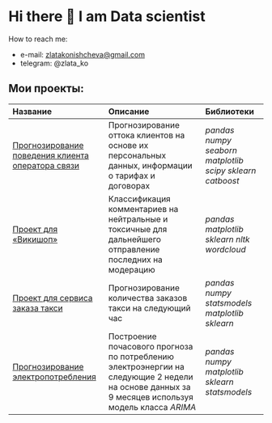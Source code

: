# Hi there 👋 I am Data scientist

How to reach me:

* e-mail: zlatakonishcheva@gmail.com 
* telegram: @zlata_ko

## Мои проекты:

|Название |Описание|Библиотеки|
|:--------|:-------|:---------|
|[Прогнозирование поведения клиента оператора связи](https://github.com/zlatakonishcheva/clients_classifier)|Прогнозирование оттока клиентов на основе их персональных данных, информации о тарифах и договорах| *pandas numpy seaborn matplotlib scipy sklearn catboost*|
|[Проект для «Викишоп»](https://github.com/zlatakonishcheva/comments_classifier)|Классификация комментариев на нейтральные и токсичные для дальнейшего отправление последних на модерацию |*pandas matplotlib sklearn nltk wordcloud*|
|[Проект для сервиса заказа такси](https://github.com/zlatakonishcheva/taxi_predictor)|Прогнозирование количества заказов такси на следующий час|*pandas numpy statsmodels matplotlib sklearn*|
|[Прогнозирование электропотребления](https://github.com/zlatakonishcheva/predict_energy)|Построение почасового прогноза по потреблению электроэнергии на следующие 2 недели на основе данных за 9 месяцев используя модель класса *ARIMA* |*pandas numpy matplotlib sklearn statsmodels*|


<!--
**zlatakonishcheva/zlatakonishcheva** is a ✨ _special_ ✨ repository because its `README.md` (this file) appears on your GitHub profile.

Here are some ideas to get you started:

- 🔭 I’m currently working on ...
- 🌱 I’m currently learning ...
- 👯 I’m looking to collaborate on ...
- 🤔 I’m looking for help with ...
- 💬 Ask me about ...
- 📫 How to reach me: ...
- 😄 Pronouns: ...
- ⚡ Fun fact: ...
-->

